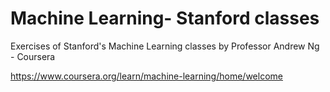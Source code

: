 Machine Learning- Stanford classes
==================================
Exercises of Stanford's Machine Learning classes by Professor Andrew Ng - Coursera

https://www.coursera.org/learn/machine-learning/home/welcome
